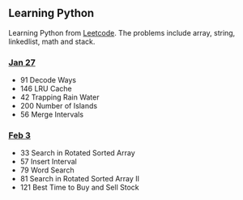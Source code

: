 ## Learning Python

Learning Python from [Leetcode](https://leetcode.com/problemset/all/). The problems include array, string, linkedlist, math and stack.

### [Jan 27](./Jan27)

- 91 Decode Ways
- 146 LRU Cache
- 42 Trapping Rain Water
- 200 Number of Islands
- 56 Merge Intervals

### [Feb 3](./Feb3)

- 33 Search in Rotated Sorted Array
- 57 Insert Interval
- 79 Word Search
- 81 Search in Rotated Sorted Array II
- 121 Best Time to Buy and Sell Stock
